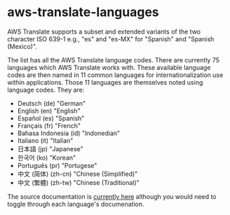 # aws-translate-languages

AWS Translate supports a subset and extended variants of the two
character ISO 639-1 e.g., "es" and "es-MX" for "Spanish" and "Spanish
(Mexico)".

The list has all the AWS Translate language codes. There are currently
75 languages which AWS Translate works with. These available language
codes are then named in 11 common languages for internationalization
use within applications. Those 11 languages are themselves noted using
language codes. They are:

- Deutsch (de) "German"
- English (en) "English"
- Español (es) "Spanish"
- Français (fr) "French"
- Bahasa Indonesia (id) "Indonedian"
- Italiano (it) "Italian"
- 日本語 (jp) "Japanese"
- 한국어 (ko) "Korean"
- Português (pr) "Portugese"
- 中文 (简体) (zh-cn) "Chinese (Simplified)"
- 中文 (繁體) (zh-tw) "Chinese (Traditional)"

The source documentation is [currently here](https://docs.aws.amazon.com/translate/latest/dg/what-is-languages.html)
although you would need to toggle through each language's
documenation.


